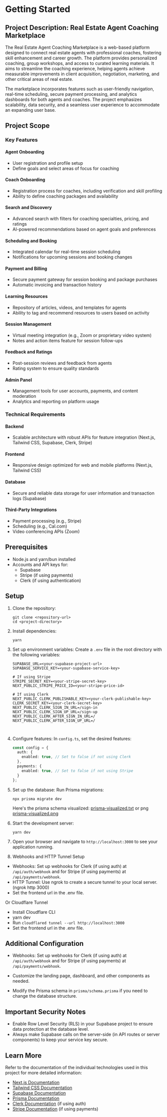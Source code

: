 # Getting Started

## Project Description: Real Estate Agent Coaching Marketplace

The Real Estate Agent Coaching Marketplace is a web-based platform designed to connect real estate agents with professional coaches, fostering skill enhancement and career growth. The platform provides personalized coaching, group workshops, and access to curated learning materials. It aims to streamline the coaching experience, helping agents achieve measurable improvements in client acquisition, negotiation, marketing, and other critical areas of real estate.

The marketplace incorporates features such as user-friendly navigation, real-time scheduling, secure payment processing, and analytics dashboards for both agents and coaches. The project emphasizes scalability, data security, and a seamless user experience to accommodate an expanding user base.

## Project Scope

### Key Features

#### Agent Onboarding
- User registration and profile setup
- Define goals and select areas of focus for coaching

#### Coach Onboarding
- Registration process for coaches, including verification and skill profiling
- Ability to define coaching packages and availability

#### Search and Discovery
- Advanced search with filters for coaching specialties, pricing, and ratings
- AI-powered recommendations based on agent goals and preferences

#### Scheduling and Booking
- Integrated calendar for real-time session scheduling
- Notifications for upcoming sessions and booking changes

#### Payment and Billing
- Secure payment gateway for session booking and package purchases
- Automatic invoicing and transaction history

#### Learning Resources
- Repository of articles, videos, and templates for agents
- Ability to tag and recommend resources to users based on activity

#### Session Management
- Virtual meeting integration (e.g., Zoom or proprietary video system)
- Notes and action items feature for session follow-ups

#### Feedback and Ratings
- Post-session reviews and feedback from agents
- Rating system to ensure quality standards

#### Admin Panel
- Management tools for user accounts, payments, and content moderation
- Analytics and reporting on platform usage

### Technical Requirements

#### Backend
- Scalable architecture with robust APIs for feature integration (Next.js, Tailwind CSS, Supabase, Clerk, Stripe)

#### Frontend
- Responsive design optimized for web and mobile platforms (Next.js, Tailwind CSS)

#### Database
- Secure and reliable data storage for user information and transaction logs (Supabase)

#### Third-Party Integrations
- Payment processing (e.g., Stripe)
- Scheduling (e.g., Cal.com)
- Video conferencing APIs (Zoom)

## Prerequisites
- Node.js and yarn/bun installed
- Accounts and API keys for:
  - Supabase
  - Stripe (if using payments)
  - Clerk (if using authentication)

## Setup

1. Clone the repository:
   ```
   git clone <repository-url>
   cd <project-directory>
   ```

2. Install dependencies:
   ```
   yarn
   ```

3. Set up environment variables:
   Create a `.env` file in the root directory with the following variables:
   ```
   SUPABASE_URL=<your-supabase-project-url>
   SUPABASE_SERVICE_KEY=<your-supabase-service-key>

   # If using Stripe
   STRIPE_SECRET_KEY=<your-stripe-secret-key>
   NEXT_PUBLIC_STRIPE_PRICE_ID=<your-stripe-price-id>

   # If using Clerk
   NEXT_PUBLIC_CLERK_PUBLISHABLE_KEY=<your-clerk-publishable-key>
   CLERK_SECRET_KEY=<your-clerk-secret-key>
   NEXT_PUBLIC_CLERK_SIGN_IN_URL=/sign-in
   NEXT_PUBLIC_CLERK_SIGN_UP_URL=/sign-up
   NEXT_PUBLIC_CLERK_AFTER_SIGN_IN_URL=/
   NEXT_PUBLIC_CLERK_AFTER_SIGN_UP_URL=/



4. Configure features:
   In `config.ts`, set the desired features:
   ```typescript
   const config = {
     auth: {
       enabled: true, // Set to false if not using Clerk
     },
     payments: {
       enabled: true, // Set to false if not using Stripe
     }
   };
   ```

5. Set up the database:
   Run Prisma migrations:
   ```
   npx prisma migrate dev
   ```

   Here's the prisma schema visualized: [prisma-visualized.txt](prisma/prisma-visualized.txt)
   or png [prisma-visualized.png](prisma/prisma-visualized.png)
   

6. Start the development server:
   ```
   yarn dev
   ```

7. Open your browser and navigate to `http://localhost:3000` to see your application running.

8. Webhooks and HTTP Tunnel Setup

- Webhooks: Set up webhooks for Clerk (if using auth) at `/api/auth/webhook` and for Stripe (if using payments) at `/api/payments/webhook`.
- HTTP Tunnel: Use ngrok to create a secure tunnel to your local server. (ngrok http 3000)
- Set the frontend url in the .env file.

Or Cloudflare Tunnel
- Install Cloudflare CLI
- yarn dev
- Run `cloudflared tunnel --url http://localhost:3000`
- Set the frontend url in the .env file.


## Additional Configuration

- Webhooks: Set up webhooks for Clerk (if using auth) at `/api/auth/webhook` and for Stripe (if using payments) at `/api/payments/webhook`.
- Customize the landing page, dashboard, and other components as needed.


- Modify the Prisma schema in `prisma/schema.prisma` if you need to change the database structure.

## Important Security Notes

- Enable Row Level Security (RLS) in your Supabase project to ensure data protection at the database level.
- Always make Supabase calls on the server-side (in API routes or server components) to keep your service key secure.

## Learn More

Refer to the documentation of the individual technologies used in this project for more detailed information:
- [Next.js Documentation](https://nextjs.org/docs)
- [Tailwind CSS Documentation](https://tailwindcss.com/docs)
- [Supabase Documentation](https://supabase.io/docs)
- [Prisma Documentation](https://www.prisma.io/docs)
- [Clerk Documentation](https://clerk.dev/docs) (if using auth)
- [Stripe Documentation](https://stripe.com/docs) (if using payments)

